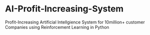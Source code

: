 # AI-Profit-Increasing-System
Profit-Increasing Artificial Intellgience System for 10million+ customer Companies using Reinforcement Learning in Python
